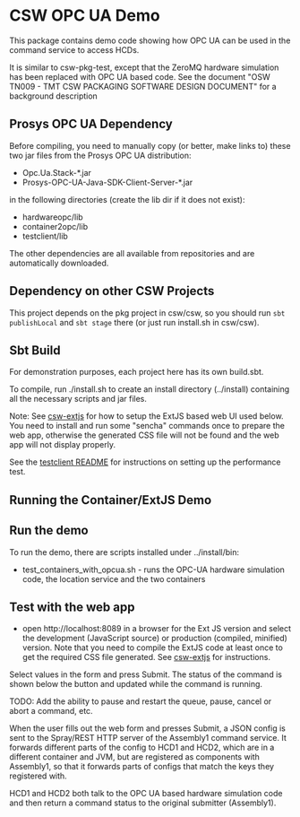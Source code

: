 CSW OPC UA Demo
=============

This package contains demo code showing how OPC UA can be used in the command service to access HCDs.

It is similar to csw-pkg-test, except that the ZeroMQ hardware simulation has been replaced with OPC UA based code.
See the document "OSW TN009 - TMT CSW PACKAGING SOFTWARE DESIGN DOCUMENT" for a background description

Prosys OPC UA Dependency
----------------------------

Before compiling, you need to manually copy (or better, make links to) these two jar files from
the Prosys OPC UA distribution:

* Opc.Ua.Stack-*.jar
* Prosys-OPC-UA-Java-SDK-Client-Server-*.jar

in the following directories (create the lib dir if it does not exist):

* hardwareopc/lib
* container2opc/lib
* testclient/lib

The other dependencies are all available from repositories and are automatically downloaded.

Dependency on other CSW Projects
--------------------------------

This project depends on the pkg project in csw/csw, so you should run `sbt publishLocal` and `sbt stage` there (or just run install.sh in csw/csw).


Sbt Build
---------

For demonstration purposes, each project here has its own build.sbt.

To compile, run ./install.sh to create an install directory (../install) containing all the necessary scripts and jar files.

Note: See <a href="https://github.com/tmtsoftware/csw-extjs">csw-extjs</a> for how to setup the ExtJS
based web UI used below. You need to install and run some "sencha" commands once to prepare the web app, otherwise
the generated CSS file will not be found and the web app will not display properly.

See the <a href="https://github.com/tmtsoftware/csw-opc-ua/testclient">testclient README</a> for instructions on
setting up the performance test.

Running the Container/ExtJS Demo
--------------------------------

Run the demo
------------

To run the demo, there are scripts installed under ../install/bin:

* test_containers_with_opcua.sh - runs the OPC-UA hardware simulation code, the location service and the two containers


Test with the web app
---------------------

* open http://localhost:8089 in a browser for the Ext JS version and select the development
(JavaScript source) or production (compiled, minified) version. Note that you need to
compile the ExtJS code at least once to get the required CSS file generated.
See <a href="https://github.com/tmtsoftware/csw-extjs">csw-extjs</a> for instructions.

Select values in the form and press Submit. The status of the command is shown below the button and updated
while the command is running.

TODO: Add the ability to pause and restart the queue, pause, cancel or abort a command, etc.

When the user fills out the web form and presses Submit, a JSON config is sent to the Spray/REST HTTP server
of the Assembly1 command service. It forwards different parts of the config to HCD1 and HCD2, which are in
a different container and JVM, but are registered as components with Assembly1, so that it forwards parts of
configs that match the keys they registered with.

HCD1 and HCD2 both talk to the OPC UA based hardware simulation code and then return a command status to the
original submitter (Assembly1).



